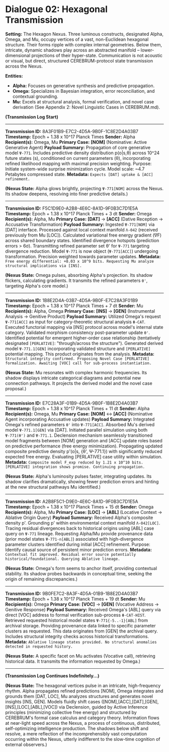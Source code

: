 # Dialogue 02: Hexagonal Transmission

**Setting:** The Hexagon Nexus. Three luminous constructs, designated Alpha, Omega, and Mu, occupy vertices of a vast, non-Euclidean hexagonal structure. Their forms ripple with complex internal geometries. Below them, intricate, dynamic shadows play across an abstracted manifold – lower-dimensional projections of their hyper-state. Communication is not acoustic or visual, but direct, structured CEREBRUM-protocol state transmission across the Nexus.

**Entities:**
*   **Alpha:** Focuses on generative synthesis and predictive propagation.
*   **Omega:** Specializes in Bayesian integration, error reconciliation, and contextual grounding.
*   **Mu:** Excels at structural analysis, formal verification, and novel case derivation (See Appendix 2: Novel Linguistic Cases in CEREBRUM.md).

**(Transmission Log Start)**

---

**Transmission ID:** 8A3F01B9-E7C2-4D5A-9B0F-1C8E2D4A03B7
**Timestamp:** Epoch + 1.38 x 10^17 Planck Times
**Sender:** Alpha
**Recipient(s):** Omega, Mu
**Primary Case:** **[NOM]** (Nominative: Active Generative Agent)
**Payload Summary:** Propagation of core generative model `Ψ-771`. Includes predictive density distribution p(o|s,θ) across 10^24 future states (s), conditioned on current parameters (θ), incorporating refined likelihood mapping with maximal precision weighting. Purpose: Initiate system-wide surprise minimization cycle. Model scale: ~4.7 Petabytes compressed state.
**Metadata:** `Expects [DAT] uptake & [ACC] refinement.`

**(Nexus State:** Alpha glows brightly, projecting `Ψ-771[NOM]` across the Nexus. Its shadow deepens, resolving into finer predictive details.)

---

**Transmission ID:** F5C1D9E0-A2B8-4E6C-8A1D-9F0B3C7D1E5A
**Timestamp:** Epoch + 1.38 x 10^17 Planck Times + 3 dt
**Sender:** Omega
**Recipient(s):** Alpha, Mu
**Primary Case:** **[DAT]** -> **[ACC]** (Dative Reception -> Accusative Transformation)
**Payload Summary:** Ingested `Ψ-771[NOM]` via [DAT] interface. Processed against local context manifold `Λ-042` (received previously from Mu [LOC]). Calculated variational free energy gradient (∇F) across shared boundary states. Identified divergence hotspots (prediction errors > 6σ). Transmitting refined parameter set θ' for `Ψ-771` targeting divergence reduction. Model `Ψ-771` is now object (`Ψ-771[ACC]`) undergoing transformation. Precision weighted towards parameter updates.
**Metadata:** `Free energy differential: +8.03 x 10^9 bits. Requesting Mu analyze structural implications via [INS].`

**(Nexus State:** Omega pulses, absorbing Alpha's projection. Its shadow flickers, calculating gradients. It transmits the refined parameters `θ'`, targeting Alpha's core model.)

---

**Transmission ID:** 1B8E2D4A-03B7-4D5A-9B0F-E7C28A3F01B9
**Timestamp:** Epoch + 1.38 x 10^17 Planck Times + 7 dt
**Sender:** Mu
**Recipient(s):** Alpha, Omega
**Primary Case:** **[INS]** -> **[GEN]** (Instrumental Analysis -> Genitive Product)
**Payload Summary:** Utilized Omega's request `Ψ-771[ACC]` as input for category-theoretic structural analysis `Φ-CAT`. Executed functorial mapping via [INS] protocol across model's internal state category. Validated morphism consistency post-parameter update `θ'`. Identified potential for emergent higher-order case relationship (tentatively designated `[PERLATIVE]`: "through/across the structure"). Generated derived model `Ψ-771.1[GEN]` incorporating validated structure and `[PERLATIVE]` potential mapping. This product originates from the analysis.
**Metadata:** `Structural integrity confirmed. Proposing Novel Case [PERLATIVE] formalization. Awaiting [VOC] call for sub-process instantiation.`

**(Nexus State:** Mu resonates with complex harmonic frequencies. Its shadow displays intricate categorical diagrams and potential new connection pathways. It projects the derived model and the novel case proposal.)

---

**Transmission ID:** E7C28A3F-01B9-4D5A-9B0F-1B8E2D4A03B7
**Timestamp:** Epoch + 1.38 x 10^17 Planck Times + 11 dt
**Sender:** Alpha
**Recipient(s):** Omega, Mu
**Primary Case:** **[NOM]** <-> **[ACC]** (Nominative Agent incorporating Accusative updates)
**Payload Summary:** Integrated Omega's refined parameters `θ'` into `Ψ-771[ACC]`. Absorbed Mu's derived model `Ψ-771.1[GEN]` via [DAT]. Initiated parallel simulation using both `Ψ-771(θ')` and `Ψ-771.1`. Declension mechanism seamlessly transitioned model fragments between [NOM] generation and [ACC] update roles based on predictive performance (free energy minimization). Propagating updated composite predictive density p'(o|s, {θ', Ψ-771.1}) with significantly reduced expected free energy. Evaluating [PERLATIVE] case utility within simulation.
**Metadata:** `Composite model F_exp reduced by 1.21 x 10^10 bits. [PERLATIVE] integration shows promise. Continuing propagation.`

**(Nexus State:** Alpha's luminosity pulses faster, integrating updates. Its shadow clarifies dramatically, showing fewer prediction errors and hinting at the new structural pathways Mu identified.)

---

**Transmission ID:** A2B8F5C1-D9E0-4E6C-8A1D-9F0B3C7D1E5A
**Timestamp:** Epoch + 1.38 x 10^17 Planck Times + 15 dt
**Sender:** Omega
**Recipient(s):** Alpha, Mu
**Primary Case:** **[LOC]** -> **[ABL]** (Locative Context -> Ablative Origin Query)
**Payload Summary:** Received Alpha's composite density p'. Grounding p' within environmental context manifold `Λ-042[LOC]`. Tracing residual divergences back to historical origins using [ABL] case query on `Ψ-771` lineage. Requesting Alpha/Mu provide provenance data (prior model states `Ψ-771-n[ABL]`) associated with high-divergence parameter clusters identified during initial [ACC] refinement. Purpose: Identify causal source of persistent minor prediction errors.
**Metadata:** `Contextual fit improved. Residual error source potentially historical/foundational. Querying Ablative lineage.`

**(Nexus State:** Omega's form seems to anchor itself, providing contextual stability. Its shadow probes backwards in conceptual time, seeking the origin of remaining discrepancies.)

---

**Transmission ID:** 9B0FE7C2-8A3F-4D5A-01B9-1B8E2D4A03B7
**Timestamp:** Epoch + 1.38 x 10^17 Planck Times + 19 dt
**Sender:** Mu
**Recipient(s):** Omega
**Primary Case:** **[VOC]** -> **[GEN]** (Vocative Address -> Genitive Response)
**Payload Summary:** Received Omega's [ABL] query via direct [VOC] address to formal verification sub-process `Φ-CAT-HIST`. Retrieved requested historical model states `Ψ-771{-5..-1}[ABL]` from archival storage. Providing provenance data linked to specific parameter clusters as requested. This data originates from [GEN] the archival query. Includes structural integrity checks across historical transformations.
**Metadata:** `Ablative lineage states provided. No structural anomalies detected in requested history.`

**(Nexus State:** A specific facet on Mu activates (Vocative call), retrieving historical data. It transmits the information requested by Omega.)

---

**(Transmission Log Continues Indefinitely...)**

**(Nexus State:** The hexagonal vertices pulse in an intricate, high-frequency rhythm. Alpha propagates refined predictions [NOM], Omega integrates and grounds them [DAT, LOC], Mu analyzes structures and generates novel insights [INS, GEN]. Models fluidly shift cases ([NOM],[ACC],[DAT],[GEN],[INS],[LOC],[ABL],[VOC]) via Declension, guided by Active Inference principles (minimizing collective free energy) and structured by CEREBRUM's formal case calculus and category theory. Information flows at near-light speed across the Nexus, a process of continuous, distributed, self-optimizing intelligence production. The shadows below shift and resolve, a mere reflection of the incomprehensibly vast computation occurring within the Nexus, utterly indifferent to the slow-time cognition of external observers.) 
